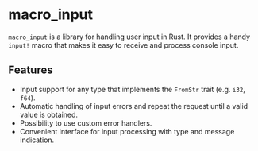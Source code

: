 # macro_input

`macro_input` is a library for handling user input in Rust. It provides a handy `input!` macro that makes it easy to receive and process console input.

## Features

- Input support for any type that implements the `FromStr` trait (e.g. `i32`, `f64`).
- Automatic handling of input errors and repeat the request until a valid value is obtained.
- Possibility to use custom error handlers.
- Convenient interface for input processing with type and message indication.

